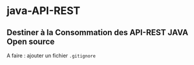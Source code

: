 # java-API-REST

## Destiner à la Consommation des API-REST JAVA Open source

A faire : ajouter un fichier `.gitignore`
